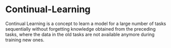 # Continual-Learning

Continual Learning is a concept to learn a model for a large number of tasks sequentially without forgetting knowledge obtained from the preceding tasks, where the data in the old tasks are not available anymore during training new ones.
